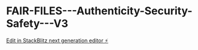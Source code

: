 # FAIR-FILES---Authenticity-Security-Safety---V3

[Edit in StackBlitz next generation editor ⚡️](https://stackblitz.com/~/github.com/Crypt-Sam-02/FAIR-FILES---Authenticity-Security-Safety---V3)